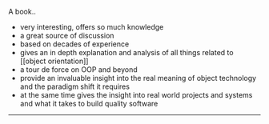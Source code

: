A book..

- very interesting, offers so much knowledge
- a great source of discussion
- based on decades of experience
- gives an in depth explanation and analysis of all things related to [[object orientation]]
- a tour de force on OOP and beyond
- provide an invaluable insight into the real meaning of object technology and the paradigm shift it requires
- at the same time gives the insight into real world projects and systems and what it takes to build quality software

---

